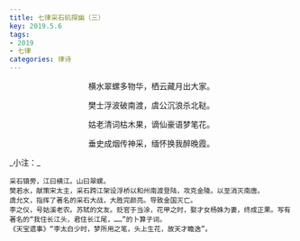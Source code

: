 ```yaml
---
title: 七律采石矶探幽（三）
key: 2019.5.6
tags: 
- 2019
- 七律
categories: 律诗
---
```


<p align="center">横水翠螺多物华，栖云藏月出大家。
</p>
<p align="center">樊士浮波破南渡，虞公沉浪杀北鞑。
</p>
<p align="center">姑老清词枯木果，谪仙豪语梦笔花。
</p>
<p align="center">垂史成烟传神采，缅怀换我醉晚霞。
</p>
_小注：_

```
采石镇旁，江曰横江。山曰翠螺。
樊若水，献策宋太主，采石跨江架设浮桥以和州南渡登陆，攻克金陵。以至消灭南唐。
虞允文，指挥了著名的采石大战，大胜完颜亮。导致金国灭亡。
李之仪，号姑溪老农。苏轼的文友。贬官于当涂，花甲之时，娶才女杨姝为妻，终成正果。写有著名的“我住长江头，君住长江尾，……”的卜算子词。
《天宝遗事》“李太白少时，梦所用之笔，头上生花，故天才瞻逸”。
```